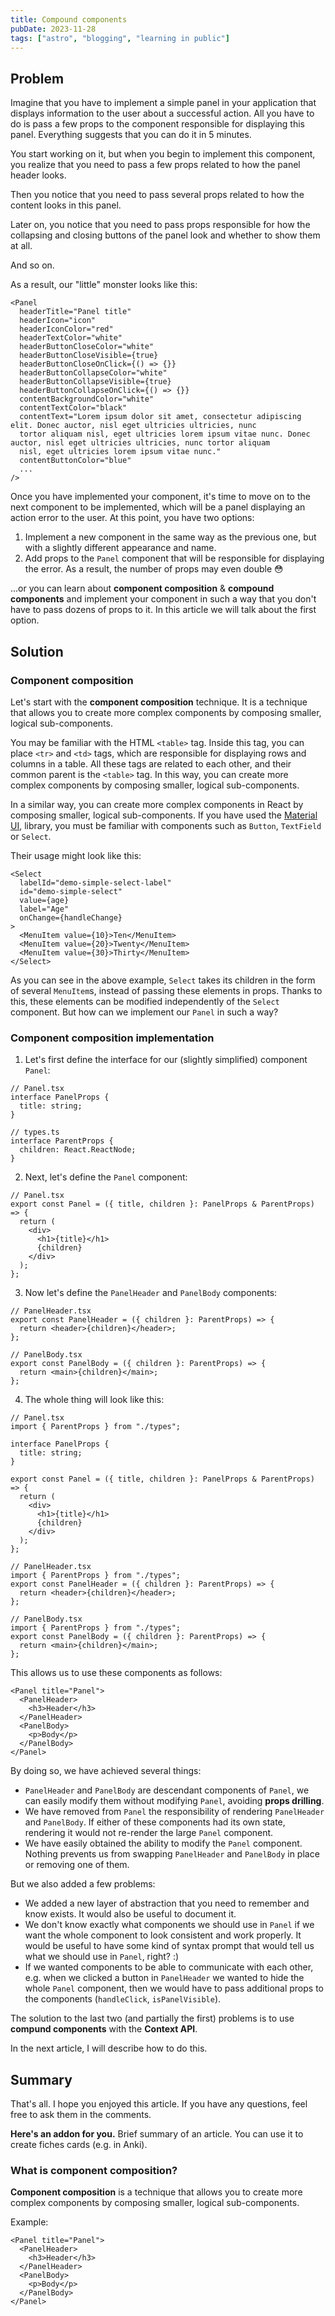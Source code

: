 ```yaml
---
title: Compound components
pubDate: 2023-11-28
tags: ["astro", "blogging", "learning in public"]
---
```


## Problem

Imagine that you have to implement a simple panel in your application that displays information to the user about a successful action. All you have to do is pass a few props to the component responsible for displaying this panel. Everything suggests that you can do it in 5 minutes.

You start working on it, but when you begin to implement this component, you realize that you need to pass a few props related to how the panel header looks.

Then you notice that you need to pass several props related to how the content looks in this panel.

Later on, you notice that you need to pass props responsible for how the collapsing and closing buttons of the panel look and whether to show them at all.

And so on.

As a result, our "little" monster looks like this:

```tsx
<Panel
  headerTitle="Panel title"
  headerIcon="icon"
  headerIconColor="red"
  headerTextColor="white"
  headerButtonCloseColor="white"
  headerButtonCloseVisible={true}
  headerButtonCloseOnClick={() => {}}
  headerButtonCollapseColor="white"
  headerButtonCollapseVisible={true}
  headerButtonCollapseOnClick={() => {}}
  contentBackgroundColor="white"
  contentTextColor="black"
  contentText="Lorem ipsum dolor sit amet, consectetur adipiscing elit. Donec auctor, nisl eget ultricies ultricies, nunc
  tortor aliquam nisl, eget ultricies lorem ipsum vitae nunc. Donec auctor, nisl eget ultricies ultricies, nunc tortor aliquam
  nisl, eget ultricies lorem ipsum vitae nunc."
  contentButtonColor="blue"
  ...
/>
```

Once you have implemented your component, it's time to move on to the next component to be implemented, which will be a panel displaying an action error to the user. At this point, you have two options:

1. Implement a new component in the same way as the previous one, but with a slightly different appearance and name.
2. Add props to the `Panel` component that will be responsible for displaying the error. As a result, the number of props may even double 😳

...or you can learn about **component composition** & **compound components** and implement your component in such a way that you don't have to pass dozens of props to it. In this article we will talk about the first option.

## Solution

### Component composition

Let's start with the **component composition** technique. It is a technique that allows you to create more complex components by composing smaller, logical sub-components.

You may be familiar with the HTML `<table>` tag. Inside this tag, you can place `<tr>` and `<td>` tags, which are responsible for displaying rows and columns in a table.
All these tags are related to each other, and their common parent is the `<table>` tag. In this way, you can create more complex components by composing smaller, logical sub-components.

In a similar way, you can create more complex components in React by composing smaller, logical sub-components.
If you have used the [Material UI](https://material-ui.com/), library, you must be familiar with components such as `Button`, `TextField` or `Select`.

Their usage might look like this:

```tsx
<Select
  labelId="demo-simple-select-label"
  id="demo-simple-select"
  value={age}
  label="Age"
  onChange={handleChange}
>
  <MenuItem value={10}>Ten</MenuItem>
  <MenuItem value={20}>Twenty</MenuItem>
  <MenuItem value={30}>Thirty</MenuItem>
</Select>
```

As you can see in the above example, `Select` takes its children in the form of several `MenuItem`s, instead of passing these elements in props.
Thanks to this, these elements can be modified independently of the `Select` component. But how can we implement our `Panel` in such a way?

### Component composition implementation

1. Let's first define the interface for our (slightly simplified) component `Panel`:

```tsx
// Panel.tsx
interface PanelProps {
  title: string;
}

// types.ts
interface ParentProps {
  children: React.ReactNode;
}
```

2. Next, let's define the `Panel` component:

```tsx
// Panel.tsx
export const Panel = ({ title, children }: PanelProps & ParentProps) => {
  return (
    <div>
      <h1>{title}</h1>
      {children}
    </div>
  );
};
```

3. Now let's define the `PanelHeader` and `PanelBody` components:

```tsx
// PanelHeader.tsx
export const PanelHeader = ({ children }: ParentProps) => {
  return <header>{children}</header>;
};

// PanelBody.tsx
export const PanelBody = ({ children }: ParentProps) => {
  return <main>{children}</main>;
};
```

4. The whole thing will look like this:

```tsx
// Panel.tsx
import { ParentProps } from "./types";

interface PanelProps {
  title: string;
}

export const Panel = ({ title, children }: PanelProps & ParentProps) => {
  return (
    <div>
      <h1>{title}</h1>
      {children}
    </div>
  );
};
```

```tsx
// PanelHeader.tsx
import { ParentProps } from "./types";
export const PanelHeader = ({ children }: ParentProps) => {
  return <header>{children}</header>;
};
```

```tsx
// PanelBody.tsx
import { ParentProps } from "./types";
export const PanelBody = ({ children }: ParentProps) => {
  return <main>{children}</main>;
};
```

This allows us to use these components as follows:

```tsx
<Panel title="Panel">
  <PanelHeader>
    <h3>Header</h3>
  </PanelHeader>
  <PanelBody>
    <p>Body</p>
  </PanelBody>
</Panel>
```

By doing so, we have achieved several things:

- `PanelHeader` and `PanelBody` are descendant components of `Panel`, we can easily modify them without modifying `Panel`, avoiding **props drilling**.
- We have removed from `Panel` the responsibility of rendering `PanelHeader` and `PanelBody`. If either of these components had its own state, rendering it would not re-render the large `Panel` component.
- We have easily obtained the ability to modify the `Panel` component. Nothing prevents us from swapping `PanelHeader` and `PanelBody` in place or removing one of them.

But we also added a few problems:

- We added a new layer of abstraction that you need to remember and know exists. It would also be useful to document it.
- We don't know exactly what components we should use in `Panel` if we want the whole component to look consistent and work properly. It would be useful to have some kind of syntax prompt that would tell us what we should use in `Panel`, right? :)
- If we wanted components to be able to communicate with each other, e.g. when we clicked a button in `PanelHeader` we wanted to hide the whole `Panel` component, then we would have to pass additional props to the components (`handleClick`, `isPanelVisible`).

The solution to the last two (and partially the first) problems is to use **compund components** with the **Context API**.

In the next article, I will describe how to do this.

## Summary

That's all. I hope you enjoyed this article. If you have any questions, feel free to ask them in the comments.

**Here's an addon for you.** Brief summary of an article. You can use it to create fiches cards (e.g. in Anki).

### What is component composition?

**Component composition** is a technique that allows you to create more complex components by composing smaller, logical sub-components.

Example:

```tsx
<Panel title="Panel">
  <PanelHeader>
    <h3>Header</h3>
  </PanelHeader>
  <PanelBody>
    <p>Body</p>
  </PanelBody>
</Panel>
```
